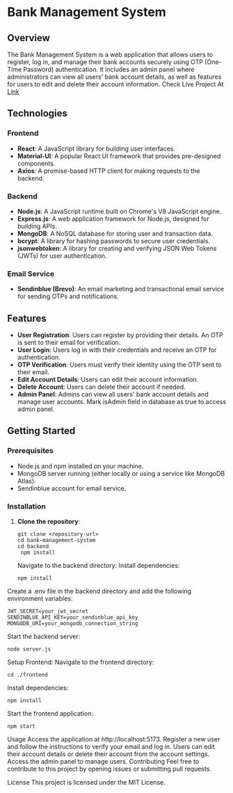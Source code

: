 # Bank Management System

## Overview

The Bank Management System is a web application that allows users to register, log in, and manage their bank accounts securely using OTP (One-Time Password) authentication. It includes an admin panel where administrators can view all users' bank account details, as well as features for users to edit and delete their account information.
Check Live Project At [Link](https://bankfroend.vercel.app/)

## Technologies

### Frontend
- **React**: A JavaScript library for building user interfaces.
- **Material-UI**: A popular React UI framework that provides pre-designed components.
- **Axios**: A promise-based HTTP client for making requests to the backend.

### Backend
- **Node.js**: A JavaScript runtime built on Chrome's V8 JavaScript engine.
- **Express.js**: A web application framework for Node.js, designed for building APIs.
- **MongoDB**: A NoSQL database for storing user and transaction data.
- **bcrypt**: A library for hashing passwords to secure user credentials.
- **jsonwebtoken**: A library for creating and verifying JSON Web Tokens (JWTs) for user authentication.

### Email Service
- **Sendinblue (Brevo)**: An email marketing and transactional email service for sending OTPs and notifications.

## Features

- **User Registration**: Users can register by providing their details. An OTP is sent to their email for verification.
- **User Login**: Users log in with their credentials and receive an OTP for authentication.
- **OTP Verification**: Users must verify their identity using the OTP sent to their email.
- **Edit Account Details**: Users can edit their account information.
- **Delete Account**: Users can delete their account if needed.
- **Admin Panel**: Admins can view all users' bank account details and manage user accounts. Mark isAdmin field in database as true to access admin panel.

## Getting Started

### Prerequisites

- Node.js and npm installed on your machine.
- MongoDB server running (either locally or using a service like MongoDB Atlas).
- Sendinblue account for email service.

### Installation

1. **Clone the repository**:
   ```
   git clone <repository-url>
   cd bank-management-system
   cd backend
    npm install
   ```
   Navigate to the backend directory:
   Install dependencies:
   ```
   npm install
    ```
  Create a .env file in the backend directory and add the following environment variables:
  ```
JWT_SECRET=your_jwt_secret
SENDINBLUE_API_KEY=your_sendinblue_api_key
MONGODB_URI=your_mongodb_connection_string
```
Start the backend server:
```
node server.js
```
Setup Frontend:
Navigate to the frontend directory:
```
cd ./frontend
```
Install dependencies:
```
npm install
```
Start the frontend application:
```
npm start
```
Usage
Access the application at http://localhost:5173.
Register a new user and follow the instructions to verify your email and log in.
Users can edit their account details or delete their account from the account settings.
Access the admin panel to manage users.
Contributing
Feel free to contribute to this project by opening issues or submitting pull requests.

License
This project is licensed under the MIT License.
